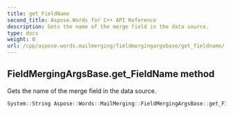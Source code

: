 ```yaml
---
title: get_FieldName
second_title: Aspose.Words for C++ API Reference
description: Gets the name of the merge field in the data source. 
type: docs
weight: 0
url: /cpp/aspose.words.mailmerging/fieldmergingargsbase/get_fieldname/
---
```

## FieldMergingArgsBase.get_FieldName method


Gets the name of the merge field in the data source.

```cpp
System::String Aspose::Words::MailMerging::FieldMergingArgsBase::get_FieldName() const
```

